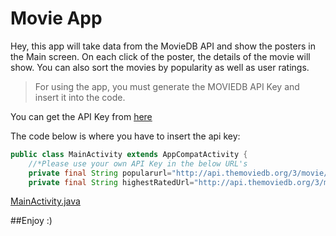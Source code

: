 # Movie App

Hey, this app will take data from the MovieDB API and show the posters in the Main screen. On each click of the poster, the details of the movie will show. You can also sort the movies by popularity as well as user ratings.


> For using the app, you must generate the MOVIEDB API Key and insert it into the code.

You can get the API Key from [here](https://www.themoviedb.org/documentation/api)


The code below is where you have to insert the api key:
```java
public class MainActivity extends AppCompatActivity {
    //*Please use your own API Key in the below URL's
    private final String popularurl="http://api.themoviedb.org/3/movie/popular?api_key=";//here*
    private final String highestRatedUrl="http://api.themoviedb.org/3/movie/top_rated?api_key=";//and here*
```
[MainActivity.java](/app/src/main/java/com/example/dishantkaushik/movieapp/MainActivity.java)

##Enjoy :)

